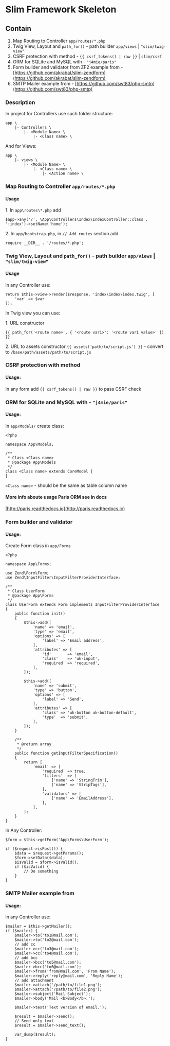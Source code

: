 # Slim Framework Skeleton

## Contain
1. Map Routing to Controller `app/routes/*.php`
2. Twig View, Layout and `path_for()` - path builder `app/views` | `"slim/twig-view"`
3. CSRF protection with method - `{{ csrf_tokens() | raw }}` | `slim/csrf`
4. ORM for SQLite and MySQL with - `"j4mie/paris"`
5. Form builder and validator from ZF2 example from - [https://github.com/akrabat/slim-zendform](https://github.com/akrabat/slim-zendform)
6. SMTP Mailer example from - [https://github.com/swt83/php-smtp](https://github.com/swt83/php-smtp)

### Description
In project for Controllers use such folder structure:
```
app \
    |- Controllers \
        |- <Module Name> \
            |- <Class name> \
```
And for Views:
```
app \
    |- views \
        |- <Module Name> \
            |- <Class name> \
                |- <Action name> \
```

### Map Routing to Controller `app/routes/*.php`
#### Usage
1\. In `app\routes\*.php` add

`$app->any('/', \App\Controllers\Index\IndexController::class . ':index')->setName('home');`

2\. In `app/bootstrap.php`, in `// Add routes` section add

`require __DIR__ . '/routes/*.php';`

### Twig View, Layout and `path_for()` - path builder `app/views` | `"slim/twig-view"`
#### Usage
in any Controller use:
```
return $this->view->render($response, 'index\index\index.twig', [
    'var' => $var
]);
```

In Twig view you can use:

1\. URL constructor

`{{ path_for('<route name>', { '<route var1>': '<route var1 value>' }) }}`

2\. URL to assets constructor
`{{ assets('path/to/script.js') }}` - convert to `/base/path/assets/path/to/script.js`

### CSRF protection with method
#### Usage:
In any form add `{{ csrf_tokens() | raw }}` to pass CSRF check

### ORM for SQLite and MySQL with - `"j4mie/paris"`
#### Usage:
In `app/Models/` create class:
```
<?php

namespace App\Models;

/**
 * Class <Class name>
 * @package App\Models
 */
class <Class name> extends CoreModel {
}
```

`<Class name>` - should be the same as table column name

#### More info aboute usage Paris ORM see in docs
[http://paris.readthedocs.io](http://paris.readthedocs.io)

### Form builder and validator
#### Usage:
Create Form class in `app/Forms`
```
<?php

namespace App\Forms;

use Zend\Form\Form;
use Zend\InputFilter\InputFilterProviderInterface;

/**
 * Class UserForm
 * @package App\Forms
 */
class UserForm extends Form implements InputFilterProviderInterface
{
    public function init()
    {
        $this->add([
            'name' => 'email',
            'type' => 'email',
            'options' => [
                'label' => 'Email address',
            ],
            'attributes' => [
                'id'       => 'email',
                'class'    => 'uk-input',
                'required' => 'required',
            ],
        ]);

        $this->add([
            'name' => 'submit',
            'type' => 'button',
            'options' => [
                'label' => 'Send',
            ],
            'attributes' => [
                'class' => 'uk-button uk-button-default',
                'type'  => 'submit',
            ],
        ]);
    }

    /**
     * @return array
     */
    public function getInputFilterSpecification()
    {
        return [
            'email' => [
                'required' => true,
                'filters'  => [
                    ['name' => 'StringTrim'],
                    ['name' => 'StripTags'],
                ],
                'validators' => [
                    ['name' => 'EmailAddress'],
                ],
            ],
        ];
    }
}

```

In Any Controller:
```
$form = $this->getForm('App\Forms\UserForm');

if ($request->isPost()) {
    $data = $request->getParams();
    $form->setData($data);
    $isValid = $form->isValid();
    if ($isValid) {
        // Do something
    }
}
```

### SMTP Mailer example from
#### Usage:
in any Controller use:
```
$mailer = $this->getMailer();
if ($mailer) {
    $mailer->to('to1@mail.com');
    $mailer->to('to2@mail.com');
    // add cc
    $mailer->cc('to3@mail.com');
    $mailer->cc('to4@mail.com');
    // add bcc
    $mailer->bcc('to5@mail.com');
    $mailer->bcc('to6@mail.com');
    $mailer->from('from@mail.com', 'From Name');
    $mailer->reply('reply@mail.com', 'Reply Name');
    // add attachment
    $mailer->attach('/path/to/file1.png');
    $mailer->attach('/path/to/file2.png');
    $mailer->subject('Mail Subject');
    $mailer->body('Mail <b>Body</b>.');
    
    $mailer->text('Text version of email.');
    
    $result = $mailer->send();
    // Send only text
    $result = $mailer->send_text();

    var_dump($result);
}
```